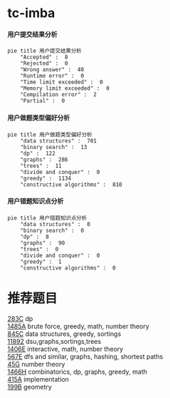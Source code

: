 # tc-imba

<!-- tabs:start -->



#### **用户提交结果分析**

```mermaid
pie title 用户提交结果分析
    "Accepted" :  8
    "Rejected" :  0
    "Wrong answer" :  40
    "Runtime error" :  0
    "Time limit exceeded" :  0
    "Memory limit exceeded" :  0
    "Compilation error" :  2
    "Partial" :  0
```

#### **用户做题类型偏好分析**

```mermaid
pie title 用户做题类型偏好分析
    "data structures" :  701
    "binary search" :  13
    "dp" :  122
    "graphs" :  286
    "trees" :  11
    "divide and conquer" :  0
    "greedy" :  1134
    "constructive algorithms" :  810
```
#### **用户错题知识点分析**

```mermaid
pie title 用户错题知识点分析
    "data structures" :  0
    "binary search" :  0
    "dp" :  8
    "graphs" :  90
    "trees" :  0
    "divide and conquer" :  0
    "greedy" :  1
    "constructive algorithms" :  0
```



<!-- tabs:end -->
# 推荐题目
[283C](https://codeforces.com/contest/283/problem/C)		dp		  
[1485A](https://codeforces.com/contest/1485/problem/A)		brute force,
                        greedy,
                        math,
                        number theory		  
[845C](https://codeforces.com/contest/845/problem/C)		data structures,
                        greedy,
                        sortings		  
[11892](https://codeforces.com/contest/1189/problem/2)		dsu,graphs,sortings,trees		  
[1406E](https://codeforces.com/contest/1406/problem/E)		interactive,
                        math,
                        number theory		  
[567E](https://codeforces.com/contest/567/problem/E)		dfs and similar,
                        graphs,
                        hashing,
                        shortest paths		  
[45G](https://codeforces.com/contest/45/problem/G)		number theory		  
[1466H](https://codeforces.com/contest/1466/problem/H)		combinatorics,
                        dp,
                        graphs,
                        greedy,
                        math		  
[415A](https://codeforces.com/contest/415/problem/A)		implementation		  
[199B](https://codeforces.com/contest/199/problem/B)		geometry		  
